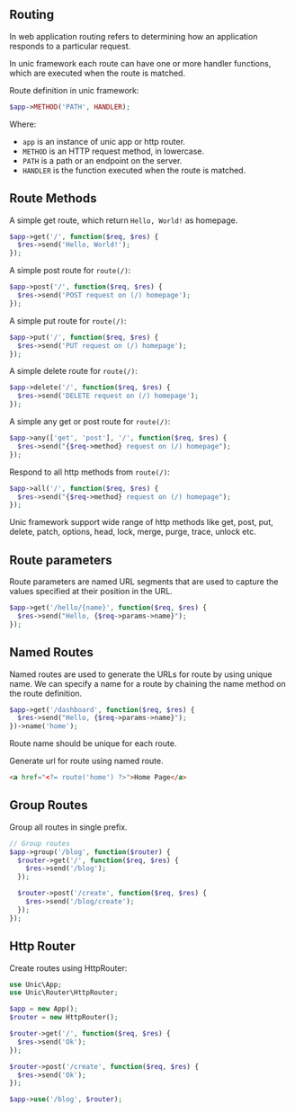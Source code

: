 ## Routing

  In web application routing refers to determining how an application responds to a particular request.

  In unic framework each route can have one or more handler functions, which are executed when the route is matched.

Route definition in unic framework:

```php
$app->METHOD('PATH', HANDLER);
```
Where:
- `app` is an instance of unic app or http router.
- `METHOD` is an HTTP request method, in lowercase.
- `PATH` is a path or an endpoint on the server.
- `HANDLER` is the function executed when the route is matched.

## Route Methods

A simple get route, which return `Hello, World!` as homepage.
```php
$app->get('/', function($req, $res) {
  $res->send('Hello, World!');
});
```

A simple post route for `route(/)`:
```php
$app->post('/', function($req, $res) {
  $res->send('POST request on (/) homepage');
});
```

A simple put route for `route(/)`:
```php
$app->put('/', function($req, $res) {
  $res->send('PUT request on (/) homepage');
});
```

A simple delete route for `route(/)`:
```php
$app->delete('/', function($req, $res) {
  $res->send('DELETE request on (/) homepage');
});
```

A simple any get or post route for `route(/)`:
```php
$app->any(['get', 'post'], '/', function($req, $res) {
  $res->send("{$req->method} request on (/) homepage");
});
```

Respond to all http methods from `route(/)`:
```php
$app->all('/', function($req, $res) {
  $res->send("{$req->method} request on (/) homepage");
});
```

Unic framework support wide range of http methods like get, post, put, delete, patch, options, head, lock, merge, purge, trace, unlock etc.

## Route parameters

Route parameters are named URL segments that are used to capture the values specified at their position in the URL. 
```php
$app->get('/hello/{name}', function($req, $res) {
  $res->send("Hello, {$req->params->name}");
});
```
## Named Routes

Named routes are used to generate the URLs for route by using unique name. We can specify a name for a route by chaining the name method on the route definition.
```php
$app->get('/dashboard', function($req, $res) {
  $res->send("Hello, {$req->params->name}");
})->name('home');
```
Route name should be unique for each route.

Generate url for route using named route.
```html
<a href="<?= route('home') ?>">Home Page</a>
```

## Group Routes

Group all routes in single prefix.

```php
// Group routes
$app->group('/blog', function($router) {
  $router->get('/', function($req, $res) {
    $res->send('/blog');
  });

  $router->post('/create', function($req, $res) {
    $res->send('/blog/create');
  });
});
```

## Http Router

Create routes using HttpRouter:

```php
use Unic\App;
use Unic\Router\HttpRouter;

$app = new App();
$router = new HttpRouter();

$router->get('/', function($req, $res) {
  $res->send('Ok');
});

$router->post('/create', function($req, $res) {
  $res->send('Ok');
});

$app->use('/blog', $router);
```
